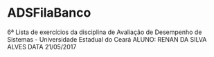 # ADSFilaBanco
6ª Lista de exercícios da disciplina de Avaliação de Desempenho de Sistemas - Universidade Estadual do Ceará
ALUNO: RENAN DA SILVA ALVES
DATA 21/05/2017
